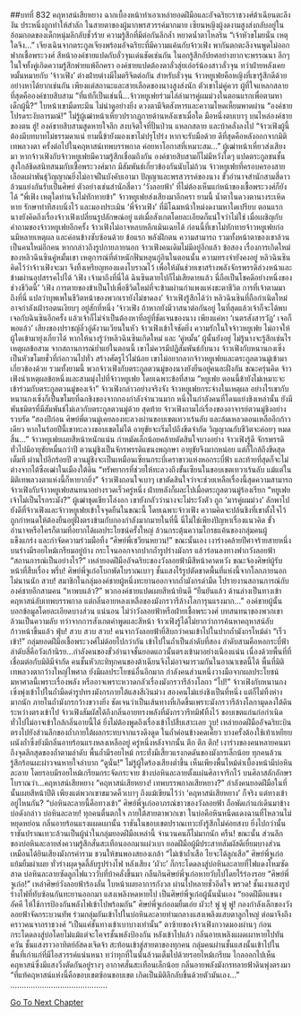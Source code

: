 ##บทที่ 832 คฤหาสน์เสียหยาง
ฉากเบื้องหน้าทำเอาเหล่ายอดฝีมือและอัจฉริยะราชวงศ์ต้าเฉียนตะลึงงัน ประหนึ่งถูกทำให้สำลัก
ในสายตาของผู้มากพรสวรรค์มากมาย เซียนหญิงผู้งดงามสูงส่งกลับอยู่ในอ้อมกอดของเด็กหนุ่มลึกลับชั่วร้าย ความรู้สึกที่มีต่อกันลึกล้ำ หยาดน้ำตาไหลริน
“เจ้าหัวขโมยนั่น เหตุใดจึง...”
เจียงเฉินจากตระกูลเจียงพร้อมอัจฉริยะที่มีความแค้นกับจ้าวเฟิง พากันตกตะลึงจนพูดไม่ออก
ฟากเชื้อพระวงศ์ สีหน้าองค์ชายแปดกับลั่วจุนเด่นชัดเช่นกัน ในอกรู้สึกอัปยศอย่างยากจะพรรณนา
ลึกๆ ในใจทั้งคู่เกิดความรู้สึกพ่ายแพ้อีกครา
องค์ชายแปดต้องตาลั่วสุ่ยเอ๋อร์น้องสาวลั่วจุน ทว่าฝ่ายหลังเคยหมั้นหมายกับ ‘จ้าวเฟิง’ ต่างฝ่ายต่างมีไมตรีจิตต่อกัน
สำหรับลั่วจุน จ้าวหยูเฟยคือหญิงที่เขารู้สึกดีด้วยอย่างหาได้ยากเช่นกัน เพียงแต่สถานะและสายเลือดของนางสูงส่งนัก ตัวเขาไม่คู่ควร
ผู้ที่ใจแหลกสลายที่สุดคือองค์ชายสิบสาม
“ที่แท้ก็เป็นเช่นนี้...จ้าวหยูเฟยร่วมไล่ล่ามารคู่ผมม่วงในตอนแรกเพื่อตามหาเด็กผู้นี้?”
ใบหน้าเขามืดทะมึน ไม่น่าดูอย่างยิ่ง
ดวงตามีจิตสังหารและความโหดเหี้ยมพาดผ่าน
“องค์ชายโปรดระงับอารมณ์!”
ไม่รู้ผู้เฒ่าหน้าเหี่ยวปรากฏกายด้านหลังเขาเมื่อใด มือหนึ่งตบเบาๆ บนไหล่องค์ชายของตน
ฮู่!
องค์ชายสิบสามสูดหายใจลึก สงบจิตใจที่ปั่นป่วน แหลกสลาย และบ้าคลั่งลงไป
“จ้าวเฟิงผู้นี้ต้องมีบทบาทไม่ธรรมดาแน่ ยามนี้ข้ายังมองเขาไม่ปรุโปร่ง หากจะรับมือด้วย ดีที่สุดคือหลังออกจากมิติเทพลวงตา ครั้งต่อไปในคฤหาสน์เทพบรรพกาล ค่อยหาโอกาสที่เหมาะสม...”
ผู้เฒ่าหน้าเหี่ยวส่งเสียงมา
หากจ้าวเฟิงกับจ้าวหยูเฟยมีความรู้สึกเชื่อมถึงกัน องค์ชายสิบสามก็ไม่มีหวังใดๆ
แปดตระกูลชนชั้นสูงใกล้ชิดสนิทสนมกับเชื้อพระวงศ์มาก มีสัมพันธ์เกี่ยวข้องกันนับไม่ถ้วน
จ้าวหยูเฟยที่ครอบครองสายเลือดเผ่าพันธุ์วิญญาณยิ่งไม่อาจฝืนบังคับเอามา ปัญญาและพรสวรรค์ของนาง ขั้วอำนาจสำนักสามสี่ดาวล้วนแย่งกันรับเป็นศิษย์
ตัวอย่างเช่นสำนักสี่ดาว ‘วังลอยฟ้า’ ที่ไม่ต้องเห็นแก่หน้าของเชื้อพระวงศ์ก็ยังได้
“พี่เฟิง เหตุใดท่านจึงไม่ทักทายข้า”
จ้าวหยูเฟยส่งเสียงมาอีกครา
ยามนี้ น้ำตาในดวงตานางระเหิดหาย รักษาท่าทีสงบนิ่งไว้ และมองประเมิน ‘พี่จ้าวเฟิง’ ที่มีโฉมหน้าใหม่งดงามหาใดเปรียบ
ตอนแรกนางยังคิดถึงเรื่องจ้าวเฟิงเปลี่ยนรูปลักษณ์อยู่ แต่เมื่อสังเกตโดยละเอียดก็แน่ใจว่าไม่ใช่
เมื่อเผชิญกับคำถามของจ้าวหยูเฟยอีกครั้ง จ้าวเฟิงไม่อาจหลบหลีกเมินเฉยได้
ก่อนนี้ที่เขาไม่ทักทายจ้าวหยูเฟยก่อนมีหลายเหตุผล และค่อนข้างซับซ้อนด้วย
ข้อแรก พลังฝึกตน ความสามารถ รวมทั้งหน้าตาของเขาล้วนเป็นคนใหม่อีกคน
หากกล่าวถึงรูปกายภายนอก จ้าวเฟิงคนเดิมไม่มีอยู่อีกแล้ว
ข้อสอง เรื่องการเกิดใหม่ของหลิวฉินซินคู่หมั้นเขา
เหตุการณ์ที่ตำหนักฟั่นหลุนกู่อินในตอนนั้น ความทรงจำยังคงอยู่
หลิวฉินซินคิดไว้ว่าจ้าวเฟิงจะมา จึงทิ้งเหรียญทองแดงโบราณไว้ เพื่อให้มันช่วยเขาสร้างพลังจักรพรรดิล่วงหน้าและข้ามผ่านอุปสรรคไปได้
‘เฟิง เจ้ามาถึงที่นี่ได้ ฉินซินตายไปก็ไม่เสียดายแล้ว นี่ถือเป็นโชคดีอย่างหนึ่งของช่วงชีวิตนี้’
‘เฟิง การตายของข้าเป็นไปเพื่อชีวิตใหม่ที่จะข้ามผ่านกำแพงแห่งชะตาชีวิต การที่เจ้าตามมาถึงที่นี่ แปลว่าบุพเพในชีวิตหน้าของพวกเรายังไม่ขาดลง’
จ้าวเฟิงรู้สึกได้ว่า หลิวฉินซินที่ถือกำเนิดใหม่อาจกำลังเฝ้ารอตนเงียบๆ อยู่สักที่หนึ่ง
‘จ้าวเฟิง ถ้าหากยังมีวาสนาต่อกันอยู่ ในที่สุดแล้วเจ้าก็จะได้พบเจอกับฉินซินอีกครั้ง แล้วเจ้าก็ไม่จำเป็นต้องหาที่อยู่ที่ชัดเจนของนาง เพียงแค่หา ‘เนตรสังสารวัฏ’ เจอก็พอแล้ว’
เสียงของปราชญ์ลิ่วอู่ดังวนเวียนในหัว
จ้าวเฟิงเข้าใจชัดยิ่ง ความรักในใจจ้าวหยูเฟย ไม่อาจให้ผู้ใดเข้ามายุ่งเกี่ยวได้
หากให้นางรู้ว่าหลิวฉินซินเกิดใหม่ และ ‘คู่หมั้น’ ผู้นั้นยังอยู่ ไม่รู้นางจะรู้สึกเช่นไร
เหตุผลข้อสาม
จากสถานการณ์ย่ำแย่ในตอนนี้ เขาไม่ควรมีปฏิสัมพันธ์กับนาง
จ้าวเฟิงกับหนานกงเซิ่งเป็นหัวขโมยชั่วที่ก่อกวนไปทั่ว สร้างศัตรูไว้ไม่น้อย เขาไม่อยากลากจ้าวหยูเฟยและตระกูลตวนมู่เข้ามาเกี่ยวข้องด้วย
รวมทั้งยามนี้
พวกจ้าวเฟิงกับตระกูลตวนมู่ของนางยังยืนอยู่คนละฝั่งกัน
ขณะครุ่นคิด จ้าวเฟิงนำเหตุผลข้อหนึ่งและสามมุ่งไปที่จ้าวหยูเฟย โดยเฉพาะข้อที่สาม
“หยูเฟย ตอนนี้ข้ายังไม่เหมาะจะเข้าร่วมกับตระกูลตวนมู่ของเจ้า”
จ้าวเฟิงกล่าวอย่างจริงจัง
จ้าวหยูเฟยกระจ่างในเหตุผล อย่างไรเขากับหนานกงเซิ่งก็เป็นขโมยที่ฉกชิงของจากกองกำลังจำนวนมาก
หนึ่งในกำลังคนที่โดนแย่งชิงเหล่านั้น ยังมีพันธมิตรที่มีสัมพันธ์ไม่เลวกับตระกูลตวนมู่ด้วย
สุดท้าย
จ้าวเฟิงถามไถ่เรื่องของอาจารย์ตวนมู่ชิงอย่างรวบรัด
“สองปีก่อน ศิษย์พี่ตวนมู่เคยลองทะลวงผ่านขอบเขตเทวาเร้นลับ และล้มเหลวตอนเหลืออีกก้าวเดียว หากในร้อยปีนี้เขาทะลวงขอบเขตไม่ได้ อายุขัยจะเริ่มไปถึงขีดจำกัด วิญญาณกับชีวิตจะค่อยๆ หมดสิ้น...”
จ้าวหยูเฟยเผยสีหน้าหนักแน่น กำหมัดเล็กน้อยคล้ายตัดสินใจบางอย่าง
จ้าวเฟิงรู้ดี จักรพรรดิทั่วไปมีอายุขัยหมื่นกว่าปี ตวนมู่ชิงเป็นจักรพรรดิแขนงพฤกษา อายุขัยจึงมากหน่อย แต่ก็ใกล้ถึงขีดสุดเต็มที
ผ่านไปอีกร้อยปี ตวนมู่ชิงจะเป็นเหมือนเซียนกระบี่เคราขาวแห่งหอกระบี่ฟ้า
และท้ายที่สุดก็จะไม่ต่างจากไต้ซือเฒ่าในเมืองใต้ดิน
“ทรัพยากรที่ช่วยให้ทะลวงถึงขั้นเซียนในขอบเขตเทวาเร้นลับ แม้แต่ในมิติเทพลวงตาแห่งนี้ก็หายากยิ่ง”
จ้าวเฟิงถอนใจเบาๆ
เขาตัดสินใจว่าจะช่วยเหลือเรื่องนี้สุดความสามารถ
จ้าวเฟิงกับจ้าวหยูเฟยสนทนาอย่างรวดเร็วครู่หนึ่ง ฝ่ายหลังก็ผละไปเมื่อตระกูลตวนมู่ร้องเรียก
“หยูเฟย เจ้าไม่เป็นไรกระมัง?”
ผู้เฒ่าชุดเขียวโล่งอก เขายังกลัวว่านางจะไม่ระวังตัว ถูก ‘มารคู่ผมม่วง’ ลักพาไป
ยังดีที่จ้าวเฟิงและจ้าวหยูเฟยเข้าใจจุดยืนในขณะนี้
โดยเฉพาะจ้าวเฟิง ความคิดจะปล้นชิงที่เขาตั้งใจไว้ ถูกกำหนดให้ต้องยืนอยู่ฝั่งตรงข้ามกับกองกำลังมากมายในที่นี้
นี่ไม่ใช่เพียงปัญหาเรื่องแนวคิด
ขั้วอำนาจหรือใครก็ตามที่อยากได้ผลประโยชน์ครั้งใหญ่ ล้วนกระตุ้นความโกรธแค้นของกลุ่มคนผู้แข็งแกร่ง และกำจัดความร่วมมือทิ้ง
“ศิษย์พี่เซวียนหยวน!”
ขณะนั้นเอง เงาร่างคล้ายปีศาจร้ายสายหนึ่ง บนร่างมีรอยไหม้เกรียมอยู่บ้าง กระโจนออกจากปากถ้ำรูปร่างมังกร แล้วร่อนลงทางฟากวังลอยฟ้า
“สถานการณ์เป็นอย่างไร?”
เหล่ายอดฝีมืออัจฉริยะของวังลอยฟ้ามีสีหน้าคาดหวัง ขณะจ้องศิษย์ผู้รับหน้าที่สืบเรื่อง
พรึ่บ!
ศิษย์พี่จูเก๋อโบกพัดโบราณเบาๆ ชั้นแสงไร้รูปตัดขาดพื้นที่แห่งนี้จากโลกภายนอก
ไม่นานนัก
สวบ!
สมาชิกในกลุ่มองค์ชายผู้หนึ่งทะยานออกจากถ้ำมังกรดำมืด ไปรายงานสถานการณ์กับองค์ชายอีกสามคน
“หาพบแล้ว?”
พวกองค์ชายแปดเผยสีหน้ายินดี
“ยืนยันแล้ว ด้านล่างเป็นทางเข้าคฤหาสน์ลับเทพบรรพกาล แต่กลิ่นอายหลงเหลือของมังกรวารีล้างโลการุนแรงมาก...”
องค์ชายผู้นั้นบอกข้อมูลโดยละเอียดบางส่วน
แน่นอน ไม่ว่าวังลอยฟ้าหรือฝ่ายเชื้อพระวงศ์ บทสนทนาของพวกเขาล้วนเป็นความลับ
ทว่าจากการสังเกตคำพูดและสีหน้า จ้าวเฟิงรู้ได้ไม่ยากว่าการค้นหาคฤหาสน์ลับก้าวหน้าขึ้นแล้ว
ฟุ่บ! สวบ สวบ สวบ!
คนจากวังลอยฟ้ายี่สิบกว่าคนเข้าไปในปากถ้ำมังกรไหม้ดำ
“เร็วเข้า!”
กลุ่มยอดฝีมือเชื้อพระวงศ์ไม่ด้อยไปกว่ากัน เข้าไปในถ้ำเป็นลำดับที่สอง
ลำดับสามคือหอกระบี่ฟ้า ลำดับสี่คือวังเก้านิรย...กำลังคนของขั้วอำนาจชั้นยอดแถวนั้นตรงเข้ามาอย่างเนืองแน่น
เนื่องด้วยพื้นที่ที่เชื่อมต่อกับมิติมีจำกัด คนชั้นหัวกะทิทุกคนของต้าเฉียนจึงไม่อาจมารวมกันในอาณาเขตนี้ได้
พื้นที่มิติเทพลวงตากว้างใหญ่ไพศาล ยังมีผลประโยชน์อื่นอีกมาก
กำลังคนส่วนหนึ่งวางมือจากผลประโยชน์มหาศาลนี้เพราะเรื่องพลัง หรืออาจเพราะหวาดกลัวเรื่องมังกรวารีล้างโลกา
“ไป!”
จ้าวเฟิงกับหนานกงเซิ่งพุ่งเข้าไปในถ้ำมืดดำรูปทรงมังกรภายใต้แสงสีเงินม่วง
สองคนไม่แย่งชิงเป็นที่หนึ่ง แต่ก็ไม่ทิ้งห่างมากนัก
ภายในถ้ำมังกรกว้างขวางยิ่ง ชัดเจนว่าเป็นเส้นทางที่เกิดขึ้นเพราะมังกรวารีล้างโลกามุดลงใต้ดิน
ระหว่างตรงเข้าไป จ้าวเฟิงสัมผัสได้ถึงกลิ่นอายทรงพลังที่มังกรวารีทมิฬทิ้งไว้
ขอบเขตแก่นก่อกำเนิดทั่วไปไม่อาจเข้าใกล้กลิ่นอายนี้ได้ ยิ่งไม่ต้องพูดถึงเรื่องเข้าไปสืบเสาะเลย
วูบ!
เหล่ายอดฝีมืออัจฉริยะบินตรงไปยังส่วนลึกของถ้ำภายใต้ผลกระทบจากแรงดึงดูด
ในถ้ำค่อนข้างคดเคี้ยว บางครั้งต้องใช้เท้าเหยียบผนังถ้ำซึ่งยังมีกลิ่นอายร้อนแรงหลงเหลืออยู่
ครู่หนึ่งหลังจากนั้น
ตึก ตึก ตึก!
เงาร่างของคนหลายคนมาถึงจุดลึกสุดของถ้ำตามลำดับ
พื้นถ้ำมีรอยไหม้ กระทั่งมีเสี้ยวแรงกดดันของมังกรเล็กน้อย
ทุกคนล้วนรู้สึกร้อนผะผ่าวจนหายใจลำบาก
“ดูนั่น!”
ไม่รู้ผู้ใดร้องเสียงต่ำขึ้น
เห็นเพียงพื้นไหม้ดำเบื้องหน้ามีบ่อหินละลาย โดยรอบมีรอยไหม้เกรียมกระจัดกระจาย
ข้างบ่อหินละลายตั้งแผ่นศิลาจารึกไว้
บนศิลาสลักอักษรโบราณว่า...คฤหาสน์เสียหยาง
“คฤหาสน์เสียหยาง! เทพบรรพกาลเสียหยาง?”
กำลังคนยอดฝีมือในที่นั้นเผยสีหน้าปีติ
เพียงแต่พวกเขาขมวดคิ้วเบาๆ ถึงแม้เขียนไว้ว่า ‘คฤหาสน์เสียหยาง’ ก็จริง แต่ทางเข้าอยู่ไหนกัน?
“บ่อหินละลายนี้คือทางเข้า”
ศิษย์พี่จูเก๋ออาภรณ์ขาวของวังลอยฟ้า ถือพัดเก่าแก่เดินมาข้างบ่อดังกล่าว
บ่อหินละลาย!
ทุกคนตื่นตกใจ ภายใต้สายตาพวกเขา ในบ่อคือหินหนืดแดงฉานที่ไหลวนไม่หยุดหย่อน
กลิ่นอายร้อนแรงแผดเผานั้น ราชันในขอบเขตปราณเทวะยังรู้สึกไม่ค่อยสงบ
ยิ่งไปกว่านั้น ราชันปราณเทวะล้วนเป็นผู้นำในกลุ่มยอดฝีมือเหล่านี้ จำนวนคนก็ไม่มากนัก
ครืน!
ขณะนั้น ส่วนลึกของบ่อหินละลายส่งความรู้สึกสั่นสะเทือนออกมาแผ่วเบา
ยอดฝีมือผู้มีประสาทสัมผัสดีเยี่ยมบางส่วนเหมือนได้ยินเสียงมังกรคำราม ชวนให้ขนพองสยองเกล้า
“ไม่เข้าถ้ำเสือ ไยจะได้ลูกเสือ”
ศิษย์พี่จูเก๋อแย้มยิ้มผ่าเผย ทั่วร่างผุดจุดลี้ลับรูปร่างไฟ หลังเสียง ‘ผัวะ’ ก็กระโดดลงสู่บ่อหินละลายที่ไฟแดงโหมซัดสาด
บ่อหินละลายซัดลูกไฟแวววับที่บ้าคลั่งขึ้นมา กลืนกินศิษย์พี่จูเก๋อหายวับไปโดยไร้ร่องรอย
“ศิษย์พี่จูเก๋อ!”
เหล่าศิษย์วังลอยฟ้าร้องลั่น ใบหน้าเผยอาการกังวล
ผ่านไปหลายชั่วอึดใจ
พรวด!
ชั้นเงาแสงรูปร่างไฟที่ทับซ้อนกันทะยานออกมา แสงเพลิงหดหายไป เป็นศิษย์พี่จูเก๋อผู้นั้นนั่นเอง
“ยอดฝีมือแขนงอัคคี ให้ใช้การป้องกันพลังไฟเข้าไปพร้อมกัน”
ศิษย์พี่จูเก๋ออมยิ้มเอ่ย
ผัวะ! พู่ พู่ พู่!
กองกำลังเล็กของวังลอยฟ้าจัดกระบวนทัพ ร่วมกลุ่มกันเข้าไปในบ่อหินละลายท่ามกลางแสงเพลิงแสบตาลูกใหญ่
ต่อมาจึงถึงคราวคนจากราชวงศ์
“เป็นแค่ชั้นทางเข้าเบาบางเท่านั้น”
ตาซ้ายของจ้าวเฟิงกวาดมองผ่านๆ ก่อนกระโดดลงสู่บ่อโดยไม่แม้แต่จะโคจรชั้นพลังป้องกัน
หลังเข้าไปแล้ว กลิ่นอายเพลิงแผดเผาหายไปทันควัน
ชั้นแสงราวอาทิตย์อัสดงเจิดจ้า สะท้อนเข้าสู่สายตาของทุกคน
กลุ่มคนผ่านชั้นแสงนั้นเข้าไปในพื้นที่เก่าแก่ที่มีไอสวรรค์แน่นหนา
ทว่าทุกที่ในนั้นล้วนเต็มไปด้วยรอยไหม้เกรียม ไกลออกไปเห็นคฤหาสน์ซึ่งมีแสงวิ่งตัดกันอยู่รางๆ อากาศสั่นสะเทือนเล็กน้อย กลิ่นอายพลังมังกรทลายฟ้าดินพุ่งตรงมา
“ที่แท้คฤหาสน์แห่งนี้คือขอบเขตซ้อนขอบเขต เกิดเป็นมิติลึกลับขึ้นด้วยตัวมันเอง...”
...........................................


[Go To Next Chapter]( ./70.md)